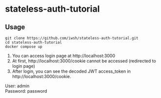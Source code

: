 # stateless-auth-tutorial

## Usage
```
git clone https://github.com/iwsh/stateless-auth-tutorial.git
cd stateless-auth-tutorial
docker compose up
```

1. You can access login page at http://localhost:3000
2. At first, http://localhost:3000/cookie cannot be accessed (redirected to login page)
3. After login, you can see the decoded JWT access_token in http://localhost:3000/cookie.

User: admin  
Password: password
